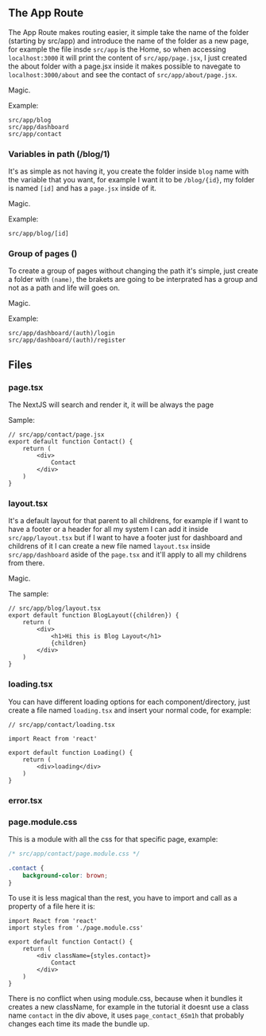 ## The App Route

The App Route makes routing easier, it simple take the name of the folder (starting by src/app) and introduce the name of the folder as a new page, for example the file insde ``src/app`` is the Home, so when accessing ``localhost:3000`` it will print the content of ``src/app/page.jsx``, I just created the about folder with a page.jsx inside it makes possible to navegate to ``localhost:3000/about`` and see the contact of ``src/app/about/page.jsx``.

Magic.

Example:

```
src/app/blog
src/app/dashboard
src/app/contact
```

### Variables in path (/blog/1)

It's as simple as not having it, you create the folder inside ``blog`` name with the variable that you want, for example I want it to be ``/blog/{id}``, my folder is named ``[id]`` and has a ``page.jsx`` inside of it. 

Magic.

Example:

```
src/app/blog/[id]
```

### Group of pages ()

To create a group of pages without changing the path it's simple, just create a folder with ``(name)``, the brakets are going to be interprated has a group and not as a path and life will goes on.

Magic.

Example:

```
src/app/dashboard/(auth)/login
src/app/dashboard/(auth)/register
```

## Files

### page.tsx

The NextJS will search and render it, it will be always the page

Sample:

```tsx
// src/app/contact/page.jsx
export default function Contact() {
    return (
        <div>
            Contact
        </div>
    )
}
```

### layout.tsx

It's a default layout for that parent to all childrens, for example if I want to have a footer or a header for all my system I can add it inside ``src/app/layout.tsx`` but if I want to have a footer just for dashboard and childrens of it I can create a new file named ``layout.tsx`` inside ``src/app/dashboard`` aside of the ``page.tsx`` and it'll apply to all my childrens from there.

Magic.

The sample:

```tsx
// src/app/blog/layout.tsx
export default function BlogLayout({children}) {
    return (
        <div>
            <h1>Hi this is Blog Layout</h1>
            {children}
        </div>
    )
}
```

### loading.tsx

You can have different loading options for each component/directory, just create a file named ``loading.tsx`` and insert your normal code, for example:

```tsx
// src/app/contact/loading.tsx

import React from 'react'

export default function Loading() {
    return (
        <div>loading</div>
    )
}
```

### error.tsx

### page.module.css

This is a module with all the css for that specific page, example:

```css
/* src/app/contact/page.module.css */

.contact {
    background-color: brown;
}
```

To use it is less magical than the rest, you have to import and call as a property of a file here it is:

```tsx
import React from 'react'
import styles from './page.module.css'

export default function Contact() {
    return (
        <div className={styles.contact}>
            Contact
        </div>
    )
}
```

There is no conflict when using module.css, because when it bundles it creates a new className, for example in the tutorial it doesnt use a class name ``contact`` in the div above, it uses ``page_contact_6Sm1h`` that probably changes each time its made the bundle up.